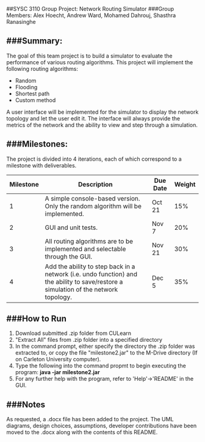 ##SYSC 3110 Group Project: Network Routing Simulator
###Group Members: Alex Hoecht, Andrew Ward, Mohamed Dahrouj, Shasthra Ranasinghe

###Summary:
----------------------------------------------
The goal of this team project is to build a simulator to evaluate the performance of various routing
algorithms. This project will implement the following routing algorithms:
* Random
* Flooding
* Shortest path
* Custom method

A user interface will be implemented for the simulator to display the network topology and let the user edit it. The interface will always provide the metrics of the network and the ability to view and step through a simulation.

###Milestones:
----------------------------------------------
The project is divided into 4 iterations, each of which correspond to a milestone with deliverables.

| Milestone | Description| Due Date      | Weight|
| --------- | ---------- |-------------- |-------|
| 1         | A simple console-based version. Only the random algorithm will be implemented. | Oct 21 | 15%|
| 2         | GUI and unit tests.  |Nov 7| 20% |
| 3         | All routing algorithms are to be implemented and selectable through the GUI. |Nov 21 | 30%|
| 4         | Add the ability to step back in a network (i.e. undo function) and the ability to save/restore a simulation of the network topology.  | Dec 5 | 35%|


###How to Run
----------------------------------------------
1) Download submitted .zip folder from CULearn
2) "Extract All" files from .zip folder into a specified directory
3) In the command prompt, either specify the directory the .zip folder was extracted to, or copy the file "milestone2.jar" to the
   M-Drive directory (If on Carleton University computer).
4) Type the following into the command propmt to begin executing the program: **java -jar milestone2.jar**
5) For any further help with the program, refer to 'Help'->'README' in the GUI.


###Notes
----------------------------------------------
As requested, a .docx file has been added to the project. The UML diagrams, design choices, assumptions, developer contributions have been moved to the .docx along with the contents of this README.
